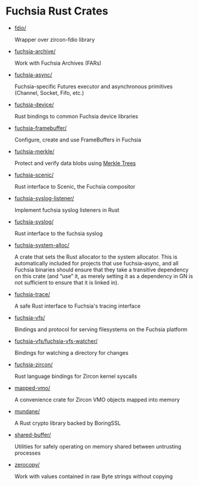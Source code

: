 # Fuchsia Rust Crates

* [fdio/](/garnet/public/rust/fdio/)

    Wrapper over zircon-fdio library

* [fuchsia-archive/](/garnet/public/rust/fuchsia-archive/)

    Work with Fuchsia Archives (FARs)

* [fuchsia-async/](/garnet/public/rust/fuchsia-async/)

    Fuchsia-specific Futures executor and asynchronous primitives (Channel, Socket, Fifo, etc.)

* [fuchsia-device/](/garnet/public/rust/fuchsia-device/)

    Rust bindings to common Fuchsia device libraries

* [fuchsia-framebuffer/](/garnet/public/rust/fuchsia-framebuffer/)

    Configure, create and use FrameBuffers in Fuchsia

* [fuchsia-merkle/](/garnet/public/rust/fuchsia-merkle/)

    Protect and verify data blobs using [Merkle Trees](/docs/concepts/storage/merkleroot.md)

* [fuchsia-scenic/](/garnet/public/rust/fuchsia-scenic/)

    Rust interface to Scenic, the Fuchsia compositor

* [fuchsia-syslog-listener/](/garnet/public/rust/fuchsia-syslog-listener/)

    Implement fuchsia syslog listeners in Rust

* [fuchsia-syslog/](/garnet/public/rust/fuchsia-syslog/)

    Rust interface to the fuchsia syslog

* [fuchsia-system-alloc/](/garnet/public/rust/fuchsia-system-alloc/)

    A crate that sets the Rust allocator to the system allocator. This is automatically included for projects that use fuchsia-async, and all Fuchsia binaries should ensure that they take a transitive dependency on this crate (and “use” it, as merely setting it as a dependency in GN is not sufficient to ensure that it is linked in).

* [fuchsia-trace/](/garnet/public/rust/fuchsia-trace/)

    A safe Rust interface to Fuchsia's tracing interface

* [fuchsia-vfs/](/garnet/public/rust/fuchsia-vfs/)

    Bindings and protocol for serving filesystems on the Fuchsia platform

* [fuchsia-vfs/fuchsia-vfs-watcher/](/garnet/public/rust/fuchsia-vfs/fuchsia-vfs-watcher/)

    Bindings for watching a directory for changes

* [fuchsia-zircon/](/garnet/public/rust/fuchsia-zircon/)

    Rust language bindings for Zircon kernel syscalls

* [mapped-vmo/](/src/lib/mapped-vmo/)

    A convenience crate for Zircon VMO objects mapped into memory

* [mundane/](/garnet/public/rust/mundane/)

    A Rust crypto library backed by BoringSSL

* [shared-buffer/](/src/lib/shared-buffer/)

    Utilities for safely operating on memory shared between untrusting processes

* [zerocopy/](/garnet/public/rust/zerocopy/)

    Work with values contained in raw Byte strings without copying
